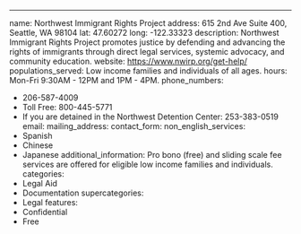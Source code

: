 ---
name: Northwest Immigrant Rights Project
address: 615 2nd Ave Suite 400, Seattle, WA 98104
lat: 47.60272
long: -122.33323
description: Northwest Immigrant Rights Project promotes justice by defending and advancing the rights of immigrants through direct legal services, systemic advocacy, and community education.
website: https://www.nwirp.org/get-help/
populations_served: Low income families and individuals of all ages.
hours: Mon-Fri 9:30AM - 12PM and 1PM - 4PM.
phone_numbers:
  - 206-587-4009
  - Toll Free: 800-445-5771
  - If you are detained in the Northwest Detention Center: 253-383-0519
email: 
mailing_address:
contact_form:
non_english_services: 
  - Spanish 
  - Chinese 
  - Japanese
additional_information: Pro bono (free) and sliding scale fee services are offered for eligible low income families and individuals.
categories:
  - Legal Aid
  - Documentation
supercategories:
  - Legal
features:
  - Confidential
  - Free